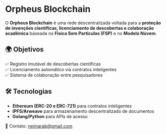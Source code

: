 # Orpheus Blockchain  

O **Orpheus Blockchain** é uma rede descentralizada voltada para a **proteção de invenções científicas, licenciamento de descobertas e colaboração acadêmica** baseada na **Física Sem Partículas (FSP)** e no **Modelo Núvem**.  

## 🌍 Objetivos  
✅ Registro imutável de descobertas científicas  
✅ Licenciamento automático via contratos inteligentes  
✅ Sistema de colaboração entre pesquisadores  

## 🛠 Tecnologias  
- **Ethereum (ERC-20 e ERC-721)** para contratos inteligentes  
- **IPFS/Arweave** para armazenamento descentralizado de documentos  
- **Golang/Python** para APIs de acesso  

📩 Contato: neimarab@gmail.com  
